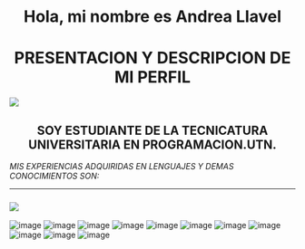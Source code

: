 <h1 align="center">Hola, mi nombre es Andrea Llavel</h1>
<h1 align="center"> PRESENTACION Y DESCRIPCION DE MI PERFIL</h1>
<p align="left"><img src="https://img.shields.io/badge/STATUS-EN%DESARROLLO-green"></p>
 <h2 align="center"> SOY ESTUDIANTE DE LA TECNICATURA UNIVERSITARIA EN PROGRAMACION.UTN.</h2>

<em> MIS EXPERIENCIAS ADQUIRIDAS EN LENGUAJES Y DEMAS CONOCIMIENTOS SON: </em>
<hr>

<h3><img src="https://github.com/AndreaLlavel/AndreaLlavel/assets/112596102/604d3e5e-2b80-44d2-b852-a4b360c39b5a"></h3>

![image](https://github.com/AndreaLlavel/AndreaLlavel/assets/112596102/ed1665be-d91e-44fd-acf6-d3b42c647817) ![image](https://github.com/AndreaLlavel/AndreaLlavel/assets/112596102/3c45bfb6-357b-4d08-a2a4-b0bca3df3542) ![image](https://github.com/AndreaLlavel/AndreaLlavel/assets/112596102/b334d2ee-96ab-4536-bf2f-8c8563835324) ![image](https://github.com/AndreaLlavel/AndreaLlavel/assets/112596102/b19dd6af-5604-4140-88d3-ea7df7164efb) ![image](https://github.com/AndreaLlavel/AndreaLlavel/assets/112596102/1c104d2f-3a9b-4f0a-a4d7-14bbed10bab1) ![image](https://github.com/AndreaLlavel/AndreaLlavel/assets/112596102/842f7866-29b6-4594-acbe-aecac6bf7d5e) ![image](https://github.com/AndreaLlavel/AndreaLlavel/assets/112596102/5fde43a8-ab61-4163-8404-6ea0df3e814f) ![image](https://github.com/AndreaLlavel/AndreaLlavel/assets/112596102/b646fdd0-4f72-432a-ae71-d8c9310a418a) ![image](https://github.com/AndreaLlavel/AndreaLlavel/assets/112596102/856f2a3d-6118-4a89-b9dc-bfc913e0f7ab) ![image](https://github.com/AndreaLlavel/AndreaLlavel/assets/112596102/c3ab32af-d523-426b-a044-ff875ef2b606) ![image](https://github.com/AndreaLlavel/AndreaLlavel/assets/112596102/312b0828-43f5-45dc-8ab7-ba8b0ee0797e)










 

